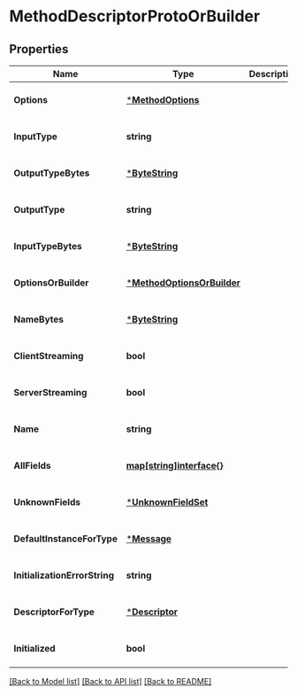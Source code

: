 # MethodDescriptorProtoOrBuilder

## Properties
Name | Type | Description | Notes
------------ | ------------- | ------------- | -------------
**Options** | [***MethodOptions**](MethodOptions.md) |  | [optional] [default to null]
**InputType** | **string** |  | [optional] [default to null]
**OutputTypeBytes** | [***ByteString**](ByteString.md) |  | [optional] [default to null]
**OutputType** | **string** |  | [optional] [default to null]
**InputTypeBytes** | [***ByteString**](ByteString.md) |  | [optional] [default to null]
**OptionsOrBuilder** | [***MethodOptionsOrBuilder**](MethodOptionsOrBuilder.md) |  | [optional] [default to null]
**NameBytes** | [***ByteString**](ByteString.md) |  | [optional] [default to null]
**ClientStreaming** | **bool** |  | [optional] [default to null]
**ServerStreaming** | **bool** |  | [optional] [default to null]
**Name** | **string** |  | [optional] [default to null]
**AllFields** | [**map[string]interface{}**](interface{}.md) |  | [optional] [default to null]
**UnknownFields** | [***UnknownFieldSet**](UnknownFieldSet.md) |  | [optional] [default to null]
**DefaultInstanceForType** | [***Message**](Message.md) |  | [optional] [default to null]
**InitializationErrorString** | **string** |  | [optional] [default to null]
**DescriptorForType** | [***Descriptor**](Descriptor.md) |  | [optional] [default to null]
**Initialized** | **bool** |  | [optional] [default to null]

[[Back to Model list]](../README.md#documentation-for-models) [[Back to API list]](../README.md#documentation-for-api-endpoints) [[Back to README]](../README.md)

